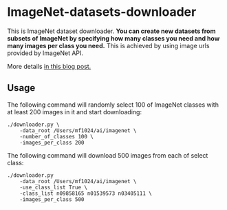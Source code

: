 # ImageNet-datasets-downloader

This is ImageNet dataset downloader. **You can create new datasets from subsets of ImageNet by specifying how many 
classes you need and how many images per class you need.** 
This is achieved by using image urls provided by ImageNet API.


More details [in this blog post.](mf1024.github.io)

## Usage


The following command will randomly select 100 of ImageNet classes with at least 200 images in it and start downloading:
```
./downloader.py \
    -data_root /Users/mf1024/ai/imagenet \
    -number_of_classes 100 \
    -images_per_class 200
```


The following command will download 500 images from each of select class:
```
./downloader.py 
    -data_root /Users/mf1024/ai/imagenet \
    -use_class_list True \
    -class_list n09858165 n01539573 n03405111 \
    -images_per_class 500 
```
